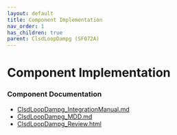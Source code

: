 ```yaml
---
layout: default
title: Component Implementation
nav_order: 1
has_children: true
parent: ClsdLoopDampg (SF072A)
---
```

# Component Implementation
### Component Documentation

- [ClsdLoopDampg_IntegrationManual.md](doc/ClsdLoopDampg_IntegrationManual.md)
- [ClsdLoopDampg_MDD.md](doc/ClsdLoopDampg_MDD.md)
- [ClsdLoopDampg_Review.html](doc/ClsdLoopDampg_Review.html)

